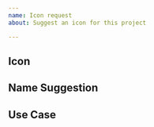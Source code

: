 ```yaml
---
name: Icon request
about: Suggest an icon for this project

---
```


<!-- Please review open and closed issues that the icon hasn't been requested before. -->

## Icon

<!--
      Please add an image for this icon
      As a general rule, images with simple shapes and only one color are the best.
      If this icon is a "brand" icon, let us know why this brand is important and what they do.
-->



## Name Suggestion

<!-- What name should be used for this icon? -->



## Use Case

<!-- Describe how a user of fork-awesome would use that icon in their project. -->



